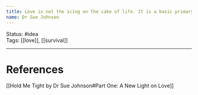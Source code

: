 ```yaml
---
title: Love is not the icing on the cake of life. It is a basic primary need, like oxygen or water. Once we understand and accept this, we can more easily get to the heart of relationship problems
name: Dr Sue Johnson
---
```

Status: #idea  
Tags: [[love]], [[survival]]

---
# References
[[Hold Me Tight by Dr Sue Johnson#Part One: A New Light on Love]]
